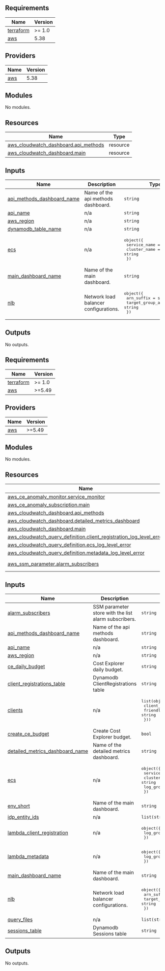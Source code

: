 ## Requirements

| Name | Version |
|------|---------|
| <a name="requirement_terraform"></a> [terraform](#requirement\_terraform) | >= 1.0 |
| <a name="requirement_aws"></a> [aws](#requirement\_aws) | 5.38 |

## Providers

| Name | Version |
|------|---------|
| <a name="provider_aws"></a> [aws](#provider\_aws) | 5.38 |

## Modules

No modules.

## Resources

| Name | Type |
|------|------|
| [aws_cloudwatch_dashboard.api_methods](https://registry.terraform.io/providers/hashicorp/aws/5.38/docs/resources/cloudwatch_dashboard) | resource |
| [aws_cloudwatch_dashboard.main](https://registry.terraform.io/providers/hashicorp/aws/5.38/docs/resources/cloudwatch_dashboard) | resource |

## Inputs

| Name | Description | Type | Default | Required |
|------|-------------|------|---------|:--------:|
| <a name="input_api_methods_dashboard_name"></a> [api\_methods\_dashboard\_name](#input\_api\_methods\_dashboard\_name) | Name of the api methods dashboard. | `string` | n/a | yes |
| <a name="input_api_name"></a> [api\_name](#input\_api\_name) | n/a | `string` | n/a | yes |
| <a name="input_aws_region"></a> [aws\_region](#input\_aws\_region) | n/a | `string` | n/a | yes |
| <a name="input_dynamodb_table_name"></a> [dynamodb\_table\_name](#input\_dynamodb\_table\_name) | n/a | `string` | n/a | yes |
| <a name="input_ecs"></a> [ecs](#input\_ecs) | n/a | <pre>object({<br>    service_name = string,<br>    cluster_name = string<br>  })</pre> | n/a | yes |
| <a name="input_main_dashboard_name"></a> [main\_dashboard\_name](#input\_main\_dashboard\_name) | Name of the main dashboard. | `string` | n/a | yes |
| <a name="input_nlb"></a> [nlb](#input\_nlb) | Network load balancer configurations. | <pre>object({<br>    arn_suffix              = string<br>    target_group_arn_suffix = string<br>  })</pre> | n/a | yes |

## Outputs

No outputs.

<!-- BEGIN_TF_DOCS -->
## Requirements

| Name | Version |
|------|---------|
| <a name="requirement_terraform"></a> [terraform](#requirement\_terraform) | >= 1.0 |
| <a name="requirement_aws"></a> [aws](#requirement\_aws) | >=5.49 |

## Providers

| Name | Version |
|------|---------|
| <a name="provider_aws"></a> [aws](#provider\_aws) | >=5.49 |

## Modules

No modules.

## Resources

| Name | Type |
|------|------|
| [aws_ce_anomaly_monitor.service_monitor](https://registry.terraform.io/providers/hashicorp/aws/latest/docs/resources/ce_anomaly_monitor) | resource |
| [aws_ce_anomaly_subscription.main](https://registry.terraform.io/providers/hashicorp/aws/latest/docs/resources/ce_anomaly_subscription) | resource |
| [aws_cloudwatch_dashboard.api_methods](https://registry.terraform.io/providers/hashicorp/aws/latest/docs/resources/cloudwatch_dashboard) | resource |
| [aws_cloudwatch_dashboard.detailed_metrics_dashboard](https://registry.terraform.io/providers/hashicorp/aws/latest/docs/resources/cloudwatch_dashboard) | resource |
| [aws_cloudwatch_dashboard.main](https://registry.terraform.io/providers/hashicorp/aws/latest/docs/resources/cloudwatch_dashboard) | resource |
| [aws_cloudwatch_query_definition.client_registration_log_level_error](https://registry.terraform.io/providers/hashicorp/aws/latest/docs/resources/cloudwatch_query_definition) | resource |
| [aws_cloudwatch_query_definition.ecs_log_level_error](https://registry.terraform.io/providers/hashicorp/aws/latest/docs/resources/cloudwatch_query_definition) | resource |
| [aws_cloudwatch_query_definition.metadata_log_level_error](https://registry.terraform.io/providers/hashicorp/aws/latest/docs/resources/cloudwatch_query_definition) | resource |
| [aws_ssm_parameter.alarm_subscribers](https://registry.terraform.io/providers/hashicorp/aws/latest/docs/data-sources/ssm_parameter) | data source |

## Inputs

| Name | Description | Type | Default | Required |
|------|-------------|------|---------|:--------:|
| <a name="input_alarm_subscribers"></a> [alarm\_subscribers](#input\_alarm\_subscribers) | SSM parameter store with the list alarm subscribers. | `string` | n/a | yes |
| <a name="input_api_methods_dashboard_name"></a> [api\_methods\_dashboard\_name](#input\_api\_methods\_dashboard\_name) | Name of the api methods dashboard. | `string` | n/a | yes |
| <a name="input_api_name"></a> [api\_name](#input\_api\_name) | n/a | `string` | n/a | yes |
| <a name="input_aws_region"></a> [aws\_region](#input\_aws\_region) | n/a | `string` | n/a | yes |
| <a name="input_ce_daily_budget"></a> [ce\_daily\_budget](#input\_ce\_daily\_budget) | Cost Explorer daily budget. | `string` | `"300"` | no |
| <a name="input_client_registrations_table"></a> [client\_registrations\_table](#input\_client\_registrations\_table) | Dynamodb ClientRegistrations table | `string` | n/a | yes |
| <a name="input_clients"></a> [clients](#input\_clients) | n/a | <pre>list(object({<br>    client_id     = string<br>    friendly_name = string<br>  }))</pre> | `[]` | no |
| <a name="input_create_ce_budget"></a> [create\_ce\_budget](#input\_create\_ce\_budget) | Create Cost Explorer budget. | `bool` | `false` | no |
| <a name="input_detailed_metrics_dashboard_name"></a> [detailed\_metrics\_dashboard\_name](#input\_detailed\_metrics\_dashboard\_name) | Name of the detailed metrics dashboard. | `string` | n/a | yes |
| <a name="input_ecs"></a> [ecs](#input\_ecs) | n/a | <pre>object({<br>    service_name   = string,<br>    cluster_name   = string<br>    log_group_name = string<br>  })</pre> | n/a | yes |
| <a name="input_env_short"></a> [env\_short](#input\_env\_short) | Name of the main dashboard. | `string` | n/a | yes |
| <a name="input_idp_entity_ids"></a> [idp\_entity\_ids](#input\_idp\_entity\_ids) | n/a | `list(string)` | `[]` | no |
| <a name="input_lambda_client_registration"></a> [lambda\_client\_registration](#input\_lambda\_client\_registration) | n/a | <pre>object({<br>    log_group_name = string<br>  })</pre> | n/a | yes |
| <a name="input_lambda_metadata"></a> [lambda\_metadata](#input\_lambda\_metadata) | n/a | <pre>object({<br>    log_group_name = string<br>  })</pre> | n/a | yes |
| <a name="input_main_dashboard_name"></a> [main\_dashboard\_name](#input\_main\_dashboard\_name) | Name of the main dashboard. | `string` | n/a | yes |
| <a name="input_nlb"></a> [nlb](#input\_nlb) | Network load balancer configurations. | <pre>object({<br>    arn_suffix              = string<br>    target_group_arn_suffix = string<br>  })</pre> | n/a | yes |
| <a name="input_query_files"></a> [query\_files](#input\_query\_files) | n/a | `list(string)` | `[]` | no |
| <a name="input_sessions_table"></a> [sessions\_table](#input\_sessions\_table) | Dynamodb Sessions table | `string` | n/a | yes |

## Outputs

No outputs.
<!-- END_TF_DOCS -->